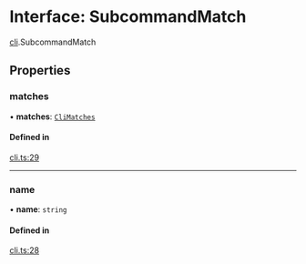 # Interface: SubcommandMatch

[cli](../modules/cli.md).SubcommandMatch

## Properties

### matches

• **matches**: [`CliMatches`](cli.CliMatches.md)

#### Defined in

[cli.ts:29](https://github.com/tauri-apps/tauri/blob/fba1e32/tooling/api/src/cli.ts#L29)

___

### name

• **name**: `string`

#### Defined in

[cli.ts:28](https://github.com/tauri-apps/tauri/blob/fba1e32/tooling/api/src/cli.ts#L28)
